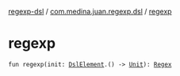[regexp-dsl](../index.md) / [com.medina.juan.regexp.dsl](index.md) / [regexp](./regexp.md)

# regexp

`fun regexp(init: `[`DslElement`](-dsl-element/index.md)`.() -> `[`Unit`](https://kotlinlang.org/api/latest/jvm/stdlib/kotlin/-unit/index.html)`): `[`Regex`](https://kotlinlang.org/api/latest/jvm/stdlib/kotlin.text/-regex/index.html)